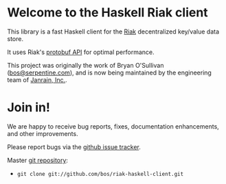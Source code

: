 # Welcome to the Haskell Riak client

This library is a fast Haskell client for the
[Riak](http://www.basho.com/Riak.html) decentralized key/value data store.

It uses Riak's [protobuf API](http://docs.basho.com/riak/latest/dev/references/protocol-buffers/) for
optimal performance.

This project was originally the work of Bryan O'Sullivan (<bos@serpentine.com>), and is now being maintained by the engineering team of [Janrain, Inc.](http://janrain.com/).
# Join in!

We are happy to receive bug reports, fixes, documentation enhancements,
and other improvements.

Please report bugs via the
[github issue tracker](http://github.com/janrain/riak-haskell-client/issues).

Master [git repository](http://github.com/bos/riak-haskell-client):

* `git clone git://github.com/bos/riak-haskell-client.git`

